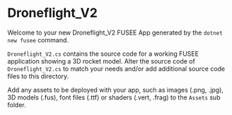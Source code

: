 # Droneflight_V2

Welcome to your new Droneflight_V2 FUSEE App generated by the `dotnet new fusee` command.

`Droneflight_V2.cs` contains the source code for a working FUSEE application showing 
a 3D rocket model. Alter the source code of `Droneflight_V2.cs` to match your needs 
and/or add additional source code files to this directory.

Add any assets to be deployed with your app, such as images (.png, .jpg), 
3D models (.fus), font files (.ttf) or shaders (.vert, .frag) 
to the `Assets` sub folder.


